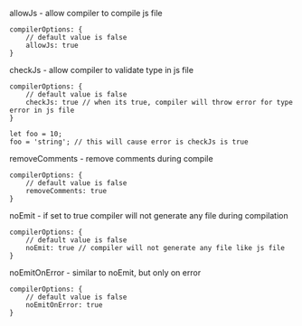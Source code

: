 allowJs - allow compiler to compile js file
```
compilerOptions: {
    // default value is false
    allowJs: true
}
```

checkJs - allow compiler to validate type in js file
```
compilerOptions: {
    // default value is false
    checkJs: true // when its true, compiler will throw error for type error in js file
}

let foo = 10;
foo = 'string'; // this will cause error is checkJs is true
```

removeComments - remove comments during compile
```
compilerOptions: {
    // default value is false
    removeComments: true
}
```

noEmit - if set to true compiler will not generate any file during compilation
```
compilerOptions: {
    // default value is false
    noEmit: true // compiler will not generate any file like js file
}
```

noEmitOnError - similar to noEmit, but only on error
```
compilerOptions: {
    // default value is false
    noEmitOnError: true
}
```

